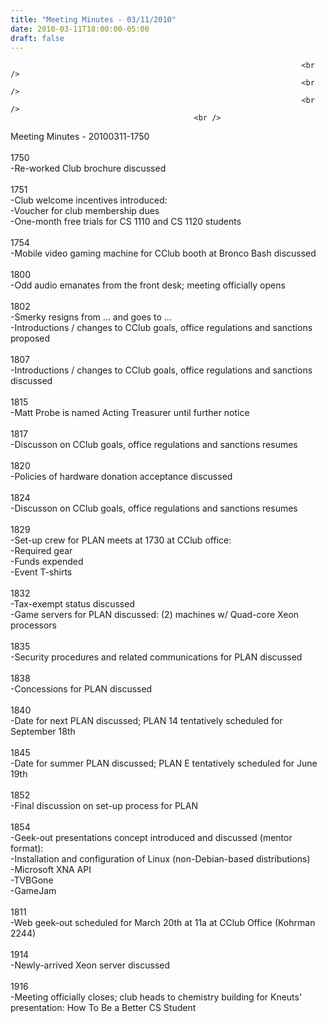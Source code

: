 ```yaml
---
title: "Meeting Minutes - 03/11/2010"
date: 2010-03-11T18:00:00-05:00
draft: false
---
```


                                                                     <br />
                                                                     <br />
                                                                     <br />
                                             <br />
Meeting Minutes - 20100311-1750<br />
<br />
1750<br />
-Re-worked Club brochure discussed<br />
<br />
1751<br />
-Club welcome incentives introduced:<br />
	-Voucher for club membership dues<br />
	-One-month free trials for CS 1110 and CS 1120 students<br />
<br />
1754<br />
-Mobile video gaming machine for CClub booth at Bronco Bash discussed<br />
<br />
1800<br />
-Odd audio emanates from the front desk; meeting officially opens<br />
<br />
1802<br />
-Smerky resigns from ... and goes to ...<br />
-Introductions / changes to CClub goals, office regulations and sanctions proposed<br />
<br />
1807<br />
-Introductions / changes to CClub goals, office regulations and sanctions discussed<br />
<br />
1815<br />
-Matt Probe is named Acting Treasurer until further notice<br />
<br />
1817<br />
-Discusson on CClub goals, office regulations and sanctions resumes<br />
<br />
1820<br />
-Policies of hardware donation acceptance discussed<br />
<br />
1824<br />
-Discusson on CClub goals, office regulations and sanctions resumes<br />
<br />
1829<br />
-Set-up crew for PLAN meets at 1730 at CClub office:<br />
	-Required gear<br />
	-Funds expended<br />
	-Event T-shirts<br />
<br />
1832<br />
-Tax-exempt status discussed<br />
-Game servers for PLAN discussed: (2) machines w/ Quad-core Xeon processors<br />
<br />
1835<br />
-Security procedures and related communications for PLAN discussed<br />
<br />
1838<br />
-Concessions for PLAN discussed<br />
<br />
1840<br />
-Date for next PLAN discussed; PLAN 14 tentatively scheduled for September 18th<br />
<br />
1845<br />
-Date for summer PLAN discussed; PLAN E tentatively scheduled for June 19th<br />
<br />
1852<br />
-Final discussion on set-up process for PLAN<br />
<br />
1854<br />
-Geek-out presentations concept introduced and discussed (mentor format):<br />
	-Installation and configuration of Linux (non-Debian-based distributions)<br />
	-Microsoft XNA API<br />
	-TVBGone<br />
	-GameJam<br />
<br />
1811<br />
-Web geek-out scheduled for March 20th at 11a at CClub Office (Kohrman 2244)<br />
<br />
1914<br />
-Newly-arrived Xeon server discussed<br />
<br />
1916<br />
-Meeting officially closes; club heads to chemistry building for Kneuts' presentation: How To Be a Better CS Student<br />

